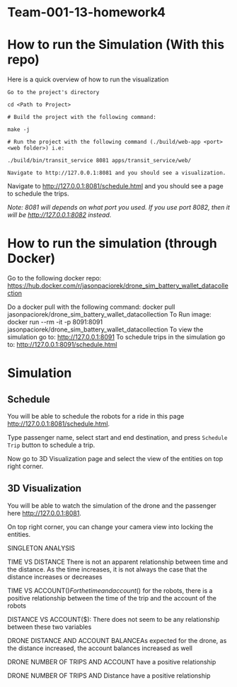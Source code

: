 # Team-001-13-homework4

# How to run the Simulation (With this repo)

Here is a quick overview of how to run the visualization

    Go to the project's directory
    
    cd <Path to Project>

    # Build the project with the following command:
    
    make -j
    
    # Run the project with the following command (./build/web-app <port> <web folder>) i.e:
        
    ./build/bin/transit_service 8081 apps/transit_service/web/

    Navigate to http://127.0.0.1:8081 and you should see a visualization.

Navigate to http://127.0.0.1:8081/schedule.html and you should see a page to schedule the trips.

*Note: 8081 will depends on what port you used. If you use port 8082, then it will be http://127.0.0.1:8082 instead.*

# How to run the simulation (through Docker)
    
Go to the following docker repo: https://hub.docker.com/r/jasonpaciorek/drone_sim_battery_wallet_datacollection

Do a docker pull with the following command: docker pull jasonpaciorek/drone_sim_battery_wallet_datacollection
To Run image: 
    docker run --rm -it -p 8091:8091 jasonpaciorek/drone_sim_battery_wallet_datacollection
To view the simulation go to: http://127.0.0.1:8091
To schedule trips in the simulation go to: http://127.0.0.1:8091/schedule.html
    
    
    
# Simulation

## Schedule
You will be able to schedule the robots for a ride in this page http://127.0.0.1:8081/schedule.html. 

Type passenger name, select start and end destination, and press `Schedule Trip` button to schedule a trip. 

Now go to 3D Visualization page and select the view of the entities on top right corner.

## 3D Visualization
You will be able to watch the simulation of the drone and the passenger here http://127.0.0.1:8081.

On top right corner, you can change your camera view into locking the entities.

SINGLETON ANALYSIS 

TIME VS DISTANCE There is not an apparent relationship between time and the distance. As the time increases, it is not always the case that the distance increases or decreases

TIME VS ACCOUNT($) For the time and account($) for the robots, there is a positive relationship between the time of the trip and the account of the robots 

DISTANCE VS ACCOUNT($): There does not seem to be any relationship between these two variables

DRONE DISTANCE AND ACCOUNT BALANCEAs expected for the drone, as the distance increased, the account balances increased as well

DRONE NUMBER OF TRIPS AND ACCOUNT have a positive relationship

DRONE NUMBER OF TRIPS AND Distance have a positive relationship
